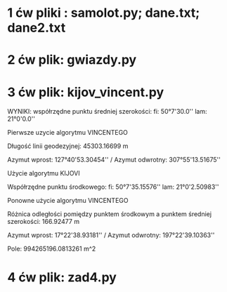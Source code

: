 # 1 ćw pliki : samolot.py; dane.txt; dane2.txt
# 2 ćw plik: gwiazdy.py
# 3 ćw plik: kijov_vincent.py
WYNIKI:
 współrzędne punktu średniej szerokości: fi: 50°7'30.0'' lam: 21°0'0.0''

 Pierwsze uzycie algorytmu VINCENTEGO
 
 Długość linii geodezyjnej: 45303.16699 m
 
 Azymut wprost: 127°40'53.30454'' /
 Azymut odwrotny: 307°55'13.51675''

 Użycie algorytmu KIJOVI
 
 Współrzędne punktu środkowego: fi: 50°7'35.15576'' lam: 21°0'2.50983''

 Ponowne użycie algorytmu VINCENTEGO
 
 Różnica odległości pomiędzy punktem środkowym a punktem średniej szerokości: 166.92477 m 
 
 Azymut wprost: 17°22'38.93181'' /
 Azymut odwrotny: 197°22'39.10363''
 
 Pole: 994265196.0813261 m^2
# 4 ćw plik: zad4.py


